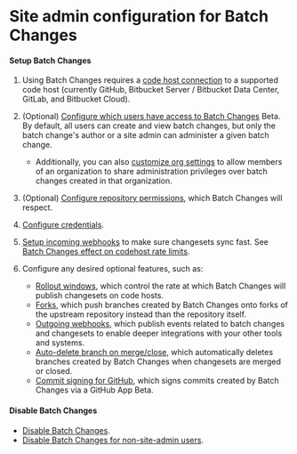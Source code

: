 # Site admin configuration for Batch Changes

#### Setup Batch Changes 

1. Using Batch Changes requires a [code host connection](../../admin/external_services/index.md) to a supported code host (currently GitHub, Bitbucket Server / Bitbucket Data Center, GitLab, and Bitbucket Cloud).

1. (Optional) [Configure which users have access to Batch Changes](../../admin/access_control/batch_changes.md) <span class="badge badge-beta">Beta</span>. By default, all users can create and view batch changes, but only the batch change's author or a site admin can administer a given batch change.
    * Additionally, you can also [customize org settings](../../admin/config/batch_changes.md#enable-organization-members-to-administer) to allow members of an organization to share administration privileges over batch changes created in that organization.

1. (Optional) [Configure repository permissions](../../admin/permissions/index.md), which Batch Changes will respect.

1. [Configure credentials](configuring_credentials.md).

1. [Setup incoming webhooks](../../admin/config/webhooks/incoming.md) to make sure changesets sync fast. See [Batch Changes effect on codehost rate limits](../references/requirements.md#batch-changes-effect-on-code-host-rate-limits).

1. Configure any desired optional features, such as:
    * [Rollout windows](../../admin/config/batch_changes.md#rollout-windows), which control the rate at which Batch Changes will publish changesets on code hosts.
    * [Forks](../../admin/config/batch_changes.md#forks), which push branches created by Batch Changes onto forks of the upstream repository instead than the repository itself.
    * [Outgoing webhooks](../../admin/config/webhooks/outgoing.md), which publish events related to batch changes and changesets to enable deeper integrations with your other tools and systems.
    * [Auto-delete branch on merge/close](../../admin/config/batch_changes.md#automatically-delete-branches-on-merge-close), which automatically deletes branches created by Batch Changes when changesets are merged or closed.
    * [Commit signing for GitHub](../../admin/config/batch_changes.md#commit-signing-for-github), which signs commits created by Batch Changes via a GitHub App <span class="badge badge-beta">Beta</span>.

#### Disable Batch Changes
- [Disable Batch Changes](../explanations/permissions_in_batch_changes.md#disabling-batch-changes).
- [Disable Batch Changes for non-site-admin users](../explanations/permissions_in_batch_changes.md#disabling-batch-changes-for-non-site-admin-users).
